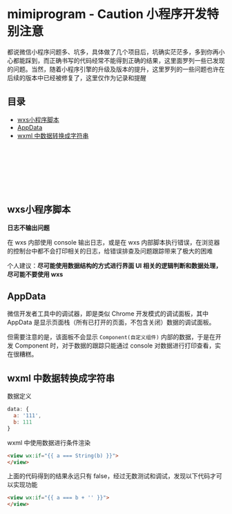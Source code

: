 # mimiprogram - Caution 小程序开发特别注意

都说微信小程序问题多、坑多，具体做了几个项目后，坑确实茫茫多，多到你再小心都能踩到，而正确书写的代码经常不能得到正确的结果，这里面罗列一些已发现的问题。当然，随着小程序引擎的升级及版本的提升，这里罗列的一些问题也许在后续的版本中已经被修复了，这里仅作为记录和提醒

## 目录
- [wxs小程序脚本](#wxs小程序脚本)
- [AppData](#AppData)
- [wxml 中数据转换成字符串](#wxml-中数据转换成字符串)


<br><br><br><br><br><br>

## wxs小程序脚本

**日志不输出问题**

在 wxs 内部使用 console 输出日志，或是在 wxs 内部脚本执行错误，在浏览器的控制台中都不会打印相关的日志，给错误排查及问题跟踪带来了极大的困难

个人建议：**尽可能使用数据结构的方式进行界面 UI 相关的逻辑判断和数据处理，尽可能不要使用 wxs**

## AppData

微信开发者工具中的调试器，即是类似 Chrome 开发模式的调试面板，其中 AppData 是显示页面栈（所有已打开的页面，不包含关闭）数据的调试面板。

但需要注意的是，该面板不会显示 `Component(自定义组件)` 内部的数据，于是在开发 Component 时，对于数据的跟踪只能通过 console 对数据进行打印查看，实在很糟糕。

## wxml 中数据转换成字符串

数据定义

```js
data: {
  a: '111',
  b: 111
}
```

wxml 中使用数据进行条件渲染
```html
<view wx:if="{{ a === String(b) }}">
</view>
```

上面的代码得到的结果永远只有 false，经过无数测试和调试，发现以下代码才可以实现功能

```html
<view wx:if="{{ a === b + '' }}">
</view>
```
